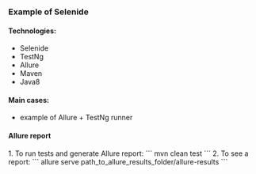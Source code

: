 <h3>Example of Selenide </h3>
<h4>Technologies:</h4>

- Selenide
- TestNg
- Allure
- Maven
- Java8

<h4>Main cases:</h4>

- example of Allure + TestNg runner


<h4>Allure report</h4>
1. To run tests and generate Allure report:
```
mvn clean test
```
2. To see a report: 
```
allure serve path_to_allure_results_folder/allure-results
```
